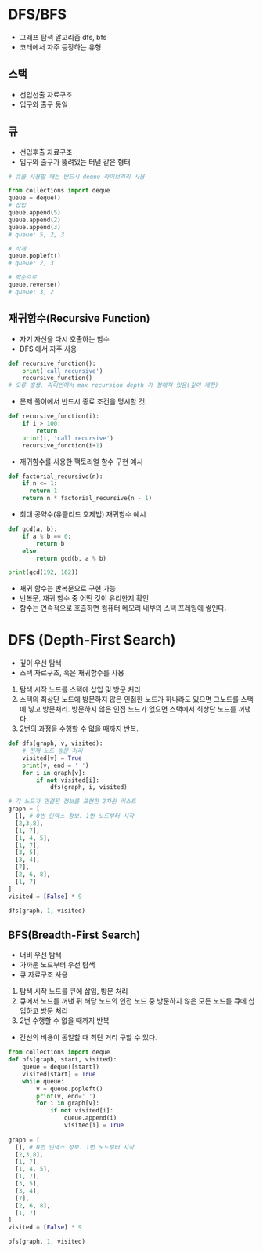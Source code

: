 # DFS/BFS

- 그래프 탐색 알고리즘 dfs, bfs
- 코테에서 자주 등장하는 유형


## 스택
- 선입선출 자료구조
- 입구와 출구 동일


## 큐
- 선입후출 자료구조
- 입구와 출구가 뚫려있는 터널 같은 형태


```python
# 큐를 사용할 때는 반드시 deque 라이브러리 사용

from collections import deque
queue = deque()
# 삽입
queue.append(5)
queue.append(2)
queue.append(3)
# queue: 5, 2, 3

# 삭제
queue.popleft()
# queue: 2, 3

# 역순으로
queue.reverse()
# queue: 3, 2
```


## 재귀함수(Recursive Function)
- 자기 자신을 다시 호출하는 함수
- DFS 에서 자주 사용

```python
def recursive_function():
    print('call recursive')
    recursive_function()
# 오류 발생. 파이썬에서 max recursion depth 가 정해져 있음(깊이 제한)
```
- 문제 풀이에서 반드시 종료 조건을 명시할 것.
```python
def recursive_function(i):
    if i > 100:
        return 
    print(i, 'call recursive')
    recursive_function(i+1)
```

- 재귀함수를 사용한 팩토리얼 함수 구현 예시
```python
def factorial_recursive(n):
    if n <= 1:
      return 1
    return n * factorial_recursive(n - 1)
```




- 최대 공약수(유클리드 호제법) 재귀함수 예시
```python
def gcd(a, b):
    if a % b == 0:
        return b
    else:
        return gcd(b, a % b)

print(gcd(192, 162))
```

- 재귀 함수는 반복문으로 구현 가능
- 반복문, 재귀 함수 중 어떤 것이 유리한지 확인
- 함수는 연속적으로 호출하면 컴퓨터 메모리 내부의 스택 프레임에 쌓인다.


# DFS (Depth-First Search)

- 깊이 우선 탐색
- 스택 자료구조, 혹은 재귀함수를 사용

1. 탐색 시작 노드를 스택에 삽입 및 방문 처리
2. 스택의 최상단 노드에 방문하지 않은 인접한 노드가 하나라도 있으면 그노드를 스택에 넣고 방문처리.
방문하지 않은 인접 노드가 없으면 스택에서 최상단 노드를 꺼낸다.
3. 2번의 과정을 수행할 수 없을 때까지 반복.

```python
def dfs(graph, v, visited):
    # 현재 노드 방문 처리
    visited[v] = True
    print(v, end = ' ')
    for i in graph[v]:
        if not visited[i]:
            dfs(graph, i, visited)

# 각 노드가 연결된 정보를 표현한 2차원 리스트
graph = [
  [], # 0번 인덱스 정보. 1번 노드부터 시작
  [2,3,8], 
  [1, 7],
  [1, 4, 5],
  [1, 7],
  [3, 5],
  [3, 4],
  [7],
  [2, 6, 8],
  [1, 7]
]
visited = [False] * 9

dfs(graph, 1, visited)
```


## BFS(Breadth-First Search)
- 너비 우선 탐색
- 가까운 노드부터 우선 탐색
- 큐 자료구조 사용

1. 탐색 시작 노드를 큐에 삽입, 방문 처리
2. 큐에서 노드를 꺼낸 뒤 해당 노드의 인접 노드 중 방문하지 않은 모든 노드를 큐에 삽입하고 방문 처리
3. 2번 수행할 수 없을 때까지 반복

- 간선의 비용이 동일할 때 최단 거리 구할 수 있다.

```python
from collections import deque
def bfs(graph, start, visited):
    queue = deque([start])
    visited[start] = True
    while queue:
        v = queue.popleft()
        print(v, end=' ')
        for i in graph[v]:
            if not visited[i]:
                queue.append(i)
                visited[i] = True
              
graph = [
  [], # 0번 인덱스 정보. 1번 노드부터 시작
  [2,3,8], 
  [1, 7],
  [1, 4, 5],
  [1, 7],
  [3, 5],
  [3, 4],
  [7],
  [2, 6, 8],
  [1, 7]
]
visited = [False] * 9

bfs(graph, 1, visited)
```